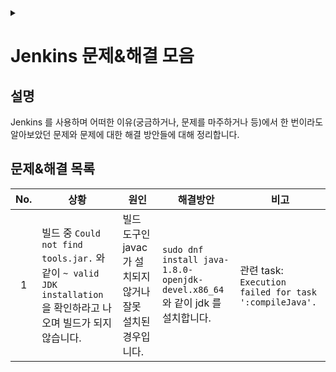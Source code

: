 <link rel="stylesheet" type="text/css" href="/css/header.css">
<link rel="stylesheet" type="text/css" href="/css/bootstrap/5.3.0-alpha1/bootstrap.css">
<div class="sticky-top bg-white pt-1 pb-2" id="header-div-max"></div>
<details id="display-none"><summary></summary>
  <script src="/js/header.js" defer="defer"></script>
  <script src="/js/bootstrap/5.3.0-alpha1/bootstrap.bundle.js" defer="defer"></script>
</details>

# Jenkins 문제&해결 모음
## 설명
Jenkins 를 사용하며 어떠한 이유(궁금하거나, 문제를 마주하거나 등)에서 한 번이라도 알아보았던 문제와 문제에 대한 해결 방안들에 대해 정리합니다.

## 문제&해결 목록

| No. | 상황 | 원인 | 해결방안 | 비고 |
| :---: | --- | --- | --- | --- |
| 1 | 빌드 중 `Could not find tools.jar.` 와 같이 `~ valid JDK installation` 을 확인하라고 나오며 빌드가 되지 않습니다. | 빌드 도구인 javac 가 설치되지 않거나 잘못 설치된 경우입니다. | `sudo dnf install java-1.8.0-openjdk-devel.x86_64` 와 같이 jdk 를 설치합니다. | 관련 task: `Execution failed for task ':compileJava'.` |
